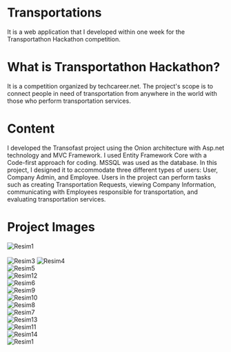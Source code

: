 # Transportations
It is a web application that I developed within one week for the Transportathon Hackathon competition.
# What is Transportathon Hackathon?
It is a competition organized by techcareer.net. The project's scope is to connect people in need of transportation from anywhere in the world with those who perform transportation services.
# Content
I developed the Transofast project using the Onion architecture with Asp.net technology and MVC Framework. I used Entity Framework Core with a Code-first approach for coding. MSSQL was used as the database. In this project, I designed it to accommodate three different types of users: User, Company Admin, and Employee. Users in the project can perform tasks such as creating Transportation Requests, viewing Company Information, communicating with Employees responsible for transportation, and evaluating transportation services.
# Project Images

![Resim1](https://github.com/hzumre/Transportations/blob/main/Resim2.png)<br><br>
![Resim3](https://github.com/hzumre/Transportations/blob/main/Resim3.png)
![Resim4](https://github.com/hzumre/Transportations/blob/main/Resim4.png)<br>
![Resim5](https://github.com/hzumre/Transportations/blob/main/Resim5.png)<br>
![Resim12](https://github.com/hzumre/Transportations/blob/main/Resim12.png)<br>
![Resim6](https://github.com/hzumre/Transportations/blob/main/Resim6.png)<br>
![Resim9](https://github.com/hzumre/Transportations/blob/main/Resim9.png)<br>
![Resim10](https://github.com/hzumre/Transportations/blob/main/Resim10.png)<br>
![Resim8](https://github.com/hzumre/Transportations/blob/main/Resim8.png)<br>
![Resim7](https://github.com/hzumre/Transportations/blob/main/Resim7.png)<br>
![Resim13](https://github.com/hzumre/Transportations/blob/main/Resim13.png)<br>
![Resim11](https://github.com/hzumre/Transportations/blob/main/Resim11.png)<br>
![Resim14](https://github.com/hzumre/Transportations/blob/main/Resim14.png)<br>
![Resim1](https://github.com/hzumre/Transportations/blob/main/Resim1.png)<br>
